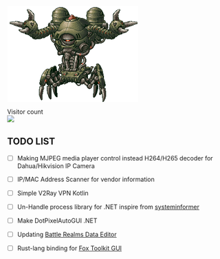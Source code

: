  
<img align="center" src="https://github.com/KravitzMC/KravitzMC/blob/main/aa4.gif"> 

<p align="left"> 
  Visitor count<br>
  <img src="https://profile-counter.glitch.me/KravitzMC/count.svg"/>
<p align="left">


## TODO LIST

- [ ] Making MJPEG media player control instead H264/H265 decoder for Dahua/Hikvision IP Camera
- [ ] IP/MAC Address Scanner for vendor information
- [ ] Simple V2Ray VPN Kotlin
- [ ] Un-Handle process library for .NET inspire from  [systeminformer](https://github.com/winsiderss/systeminformer)
- [ ] Make DotPixelAutoGUI .NET
- [ ] Updating [Battle Realms Data Editor](https://github.com/MikaCybertron/Battle-Realms-Data-Editor)
- [ ] Rust-lang binding for [Fox Toolkit GUI](http://www.fox-toolkit.org/)

